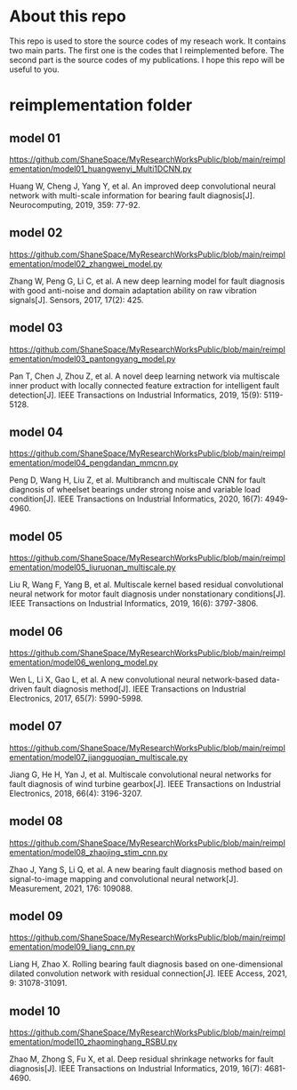 # About this repo

This repo is used to store the source codes of my reseach work. It contains two main parts. The first one is the codes that I reimplemented before. The second part is the source codes of my publications. I hope this repo will be useful to you.

# reimplementation folder

## model 01

https://github.com/ShaneSpace/MyResearchWorksPublic/blob/main/reimplementation/model01_huangwenyi_Multi1DCNN.py

Huang W, Cheng J, Yang Y, et al. An improved deep convolutional neural network with multi-scale information for bearing fault diagnosis[J]. Neurocomputing, 2019, 359: 77-92.

## model 02

https://github.com/ShaneSpace/MyResearchWorksPublic/blob/main/reimplementation/model02_zhangwei_model.py

Zhang W, Peng G, Li C, et al. A new deep learning model for fault diagnosis with good anti-noise and domain adaptation ability on raw vibration signals[J]. Sensors, 2017, 17(2): 425.

## model 03

https://github.com/ShaneSpace/MyResearchWorksPublic/blob/main/reimplementation/model03_pantongyang_model.py

Pan T, Chen J, Zhou Z, et al. A novel deep learning network via multiscale inner product with locally connected feature extraction for intelligent fault detection[J]. IEEE Transactions on Industrial Informatics, 2019, 15(9): 5119-5128.

## model 04

https://github.com/ShaneSpace/MyResearchWorksPublic/blob/main/reimplementation/model04_pengdandan_mmcnn.py

Peng D, Wang H, Liu Z, et al. Multibranch and multiscale CNN for fault diagnosis of wheelset bearings under strong noise and variable load condition[J]. IEEE Transactions on Industrial Informatics, 2020, 16(7): 4949-4960.



## model 05

https://github.com/ShaneSpace/MyResearchWorksPublic/blob/main/reimplementation/model05_liuruonan_multiscale.py

Liu R, Wang F, Yang B, et al. Multiscale kernel based residual convolutional neural network for motor fault diagnosis under nonstationary conditions[J]. IEEE Transactions on Industrial Informatics, 2019, 16(6): 3797-3806.

## model 06

https://github.com/ShaneSpace/MyResearchWorksPublic/blob/main/reimplementation/model06_wenlong_model.py

Wen L, Li X, Gao L, et al. A new convolutional neural network-based data-driven fault diagnosis method[J]. IEEE Transactions on Industrial Electronics, 2017, 65(7): 5990-5998.


## model 07

https://github.com/ShaneSpace/MyResearchWorksPublic/blob/main/reimplementation/model07_jiangguoqian_multiscale.py

Jiang G, He H, Yan J, et al. Multiscale convolutional neural networks for fault diagnosis of wind turbine gearbox[J]. IEEE Transactions on Industrial Electronics, 2018, 66(4): 3196-3207.



## model 08

https://github.com/ShaneSpace/MyResearchWorksPublic/blob/main/reimplementation/model08_zhaojing_stim_cnn.py

Zhao J, Yang S, Li Q, et al. A new bearing fault diagnosis method based on signal-to-image mapping and convolutional neural network[J]. Measurement, 2021, 176: 109088.

## model 09

https://github.com/ShaneSpace/MyResearchWorksPublic/blob/main/reimplementation/model09_liang_cnn.py

Liang H, Zhao X. Rolling bearing fault diagnosis based on one-dimensional dilated convolution network with residual connection[J]. IEEE Access, 2021, 9: 31078-31091.

## model 10

https://github.com/ShaneSpace/MyResearchWorksPublic/blob/main/reimplementation/model10_zhaominghang_RSBU.py

Zhao M, Zhong S, Fu X, et al. Deep residual shrinkage networks for fault diagnosis[J]. IEEE Transactions on Industrial Informatics, 2019, 16(7): 4681-4690.


